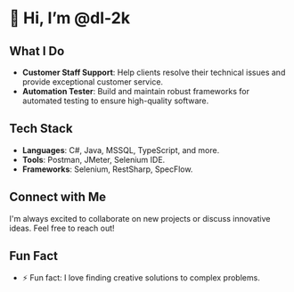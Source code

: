 # 👋 Hi, I’m @dl-2k

## What I Do

- **Customer Staff Support**: Help clients resolve their technical issues and provide exceptional customer service.
- **Automation Tester**: Build and maintain robust frameworks for automated testing to ensure high-quality software.

## Tech Stack

- **Languages**: C#, Java, MSSQL, TypeScript, and more.
- **Tools**: Postman, JMeter, Selenium IDE.
- **Frameworks**: Selenium, RestSharp, SpecFlow.

## Connect with Me

I'm always excited to collaborate on new projects or discuss innovative ideas. Feel free to reach out!

## Fun Fact

- ⚡ Fun fact: I love finding creative solutions to complex problems.
